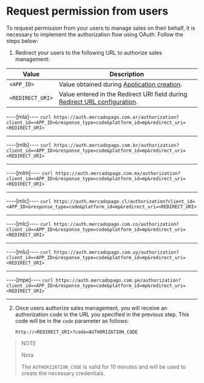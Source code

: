 # Request permission from users

To request permission from your users to manage sales on their behalf, it is necessary to implement the authorization flow using OAuth. Follow the steps below:

1. Redirect your users to the following URL to authorize sales management:

| Value                | Description                                                                                                          |
|----------------------|----------------------------------------------------------------------------------------------------------------------|
| `<APP_ID>`           | Value obtained during [Application creation](/developers/en/docs/split-payment/integration-configuration/create-application).    |
| `<REDIRECT_URI>`     | Value entered in the Redirect URI field during [Redirect URL configuration](/developers/en/docs/split-payment/integration-configuration/create-application). |

----[mla]----
     ```curl
     https://auth.mercadopago.com.ar/authorization?client_id=<APP_ID>&response_type=code&platform_id=mp&redirect_uri=<REDIRECT_URI>
     ```

------------
----[mlb]----
     ```curl
     https://auth.mercadopago.com.br/authorization?client_id=<APP_ID>&response_type=code&platform_id=mp&redirect_uri=<REDIRECT_URI>
     ```
     
------------
----[mlm]----
     ```curl
     https://auth.mercadopago.com.mx/authorization?client_id=<APP_ID>&response_type=code&platform_id=mp&redirect_uri=<REDIRECT_URI>
     ```
     
------------
----[mlc]----
     ```curl
     https://auth.mercadopago.cl/authorization?client_id=<APP_ID>&response_type=code&platform_id=mp&redirect_uri=<REDIRECT_URI>
     ```
     
------------
----[mlc]----
     ```curl
     https://auth.mercadopago.com.co/authorization?client_id=<APP_ID>&response_type=code&platform_id=mp&redirect_uri=<REDIRECT_URI>
     ```
     
------------
----[mlu]----
     ```curl
     https://auth.mercadopago.com.uy/authorization?client_id=<APP_ID>&response_type=code&platform_id=mp&redirect_uri=<REDIRECT_URI>
     ```
     
------------
----[mpe]----
     ```curl
     https://auth.mercadopago.com.pe/authorization?client_id=<APP_ID>&response_type=code&platform_id=mp&redirect_uri=<REDIRECT_URI>
     ```
     
------------


2. Once users authorize sales management, you will receive an authorization code in the URL you specified in the previous step. This code will be in the `code` parameter as follows:

    ```curl
    http://<REDIRECT_URI>?code=AUTHORIZATION_CODE
    ```

> NOTE
>
> Nota
>
> The `AUTHORIZATION_CODE` is valid for 10 minutes and will be used to create the necessary credentials.